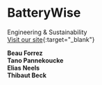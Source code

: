 # BatteryWise
 Engineering & Sustainability  
[Visit our site](https://batterywise.github.io/batterywise/){:target="_blank"}

**Beau Forrez**  
**Tano Pannekoucke**  
**Elias Neels**  
**Thibaut Beck**  
